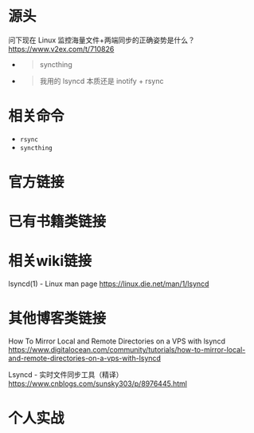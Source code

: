 
# 源头

问下现在 Linux 监控海量文件+两端同步的正确姿势是什么？ https://www.v2ex.com/t/710826
- > syncthing
- > 我用的 lsyncd 本质还是 inotify + rsync

# 相关命令

- `rsync`
- `syncthing`

# 官方链接

# 已有书籍类链接

# 相关wiki链接

lsyncd(1) - Linux man page https://linux.die.net/man/1/lsyncd

# 其他博客类链接

How To Mirror Local and Remote Directories on a VPS with lsyncd https://www.digitalocean.com/community/tutorials/how-to-mirror-local-and-remote-directories-on-a-vps-with-lsyncd

Lsyncd - 实时文件同步工具（精译） https://www.cnblogs.com/sunsky303/p/8976445.html

# 个人实战
